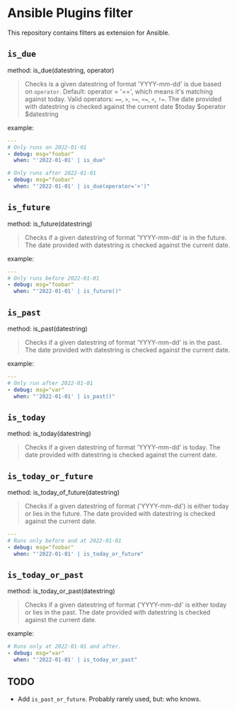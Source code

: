# Ansible Plugins filter

This repository contains filters as extension for Ansible.

## `is_due`

method: is_due(datestring, operator)

> Checks is a given datestring of format 'YYYY-mm-dd' is due based on `operator`.
> Default: operator = '==', which means it's matching against today.
> Valid operators: `==`, `>`, `>=`, `<=`, `<`, `!=`.
> The date provided with datestring is checked against the current date
> $today $operator $datestring

example:

```yaml
---
# Only runs on 2022-01-01
- debug: msg="foobar"
  when: "'2022-01-01' | is_due"

# Only runs after 2022-01-01
- debug: msg="foobar"
  when: "'2022-01-01' | is_due(operator='>')"
```

## `is_future`

method: is_future(datestring)

> Checks if a given datestring of format 'YYYY-mm-dd' is in the future.
> The date provided with datestring is checked against the current date.

example:

```yaml
---
# Only runs before 2022-01-01
- debug: msg="foobar"
  when: "'2022-01-01' | is_future()"
```

## `is_past`

method: is_past(datestring)

> Checks if a given datestring of format 'YYYY-mm-dd' is in the past.
> The date provided with datestring is checked against the current date.

example:

```yaml
---
# Only run after 2022-01-01
- debug: msg="var"
  when: "'2022-01-01' | is_past()"
```

## `is_today`

method: is_today(datestring)

> Checks if a given datestring of format 'YYYY-mm-dd' is today.
> The date provided with datestring is checked against the current date.

## `is_today_or_future`

method: is_today_of_future(datestring)

> Checks if a given datestring of format ('YYYY-mm-dd') is either today or lies in the future.
> The date provided with datestring is checked against the current date.

```yaml
---
# Runs only before and at 2022-01-01
- debug: msg="foobar"
  when: "'2022-01-01' | is_today_or_future"
```

## `is_today_or_past`

method: is_today_or_past(datestring)

> Checks if a given datestring of format ('YYYY-mm-dd' is either today or lies in the past.
> The date provided with datestring is checked against the current date.

example:

```yaml
# Runs only at 2022-01-01 and after.
- debug: msg="var"
  when: "'2022-01-01' | is_today_or_past"
```

## TODO

* Add `is_past_or_future`. Probably rarely used, but: who knows.
